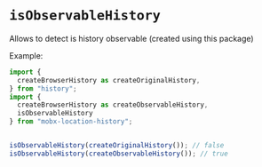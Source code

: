 # `isObservableHistory`   

Allows to detect is history observable (created using this package)   


Example:   

```ts
import {
  createBrowserHistory as createOriginalHistory,
} from "history";
import {
  createBrowserHistory as createObservableHistory,
  isObservableHistory
} from "mobx-location-history";


isObservableHistory(createOriginalHistory()); // false
isObservableHistory(createObservableHistory()); // true
```